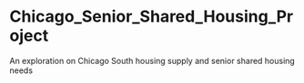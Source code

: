 # Chicago_Senior_Shared_Housing_Project
An exploration on Chicago South housing supply and senior shared housing needs
